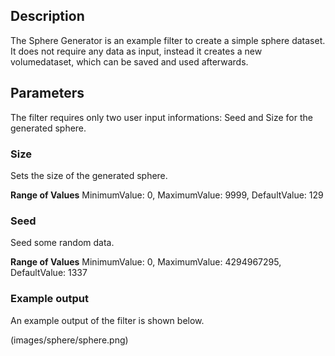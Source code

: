 ## Description

The Sphere Generator is an example filter to create a simple sphere dataset. It does not require any data as input, instead it creates a new volumedataset, which can be saved and used afterwards.

## Parameters
The filter requires only two user input informations: Seed and Size for the generated sphere.


### Size
Sets the size of the generated sphere.

**Range of Values**
MinimumValue: 0,
MaximumValue: 9999,
DefaultValue: 129



### Seed
Seed some random data.

**Range of Values**
MinimumValue: 0,
MaximumValue: 4294967295,
DefaultValue: 1337




### Example output

An example output of the filter is shown below.

(images/sphere/sphere.png)









